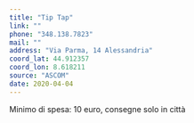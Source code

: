 ```yaml
---
title: "Tip Tap"
link: ""
phone: "348.138.7823"
mail: ""
address: "Via Parma, 14 Alessandria"
coord_lat: 44.912357
coord_lon: 8.618211
source: "ASCOM"
date: 2020-04-04
---
```


Minimo di spesa: 10 euro, consegne solo in città
